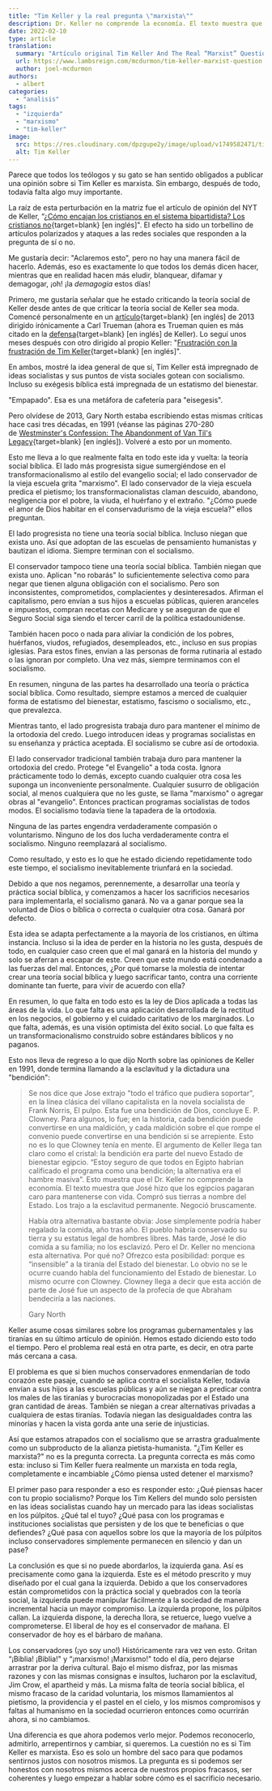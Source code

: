 ```yaml
---
title: "Tim Keller y la real pregunta \"marxista\""
description: Dr. Keller no comprende la economía. El texto muestra que José hizo que los egipcios pagaran caro para mantenerse con vida. Compró sus tierras a nombre del Estado. Los trajo a la esclavitud permanente. Keller asume cosas similares sobre los programas gubernamentales y las tiranías en su último artículo de opinión en The New York Times.
date: 2022-02-10
type: article
translation:
  summary: "Artículo original Tim Keller And The Real “Marxist” Question de Joel McDurmon"
  url: https://www.lambsreign.com/mcdurmon/tim-keller-marxist-question
  author: joel-mcdurmon
authors: 
  - albert
categories:
  - "analisis"
tags:
  - "izquierda"
  - "marxismo"
  - "tim-keller"
image:
  src: https://res.cloudinary.com/dpzgupe2y/image/upload/v1749582471/tim-keller-marxista_lkmsqw.png
  alt: Tim Keller
---
```


Parece que todos los teólogos y su gato se han sentido obligados a publicar una opinión sobre si Tim Keller es marxista. Sin embargo, después de todo, todavía falta algo muy importante.

La raíz de esta perturbación en la matriz fue el artículo de opinión del NYT de Keller, “[¿Cómo encajan los cristianos en el sistema bipartidista? Los cristianos no](https://www.nytimes.com/2018/09/29/opinion/sunday/christians-politics-belief.html){target=blank} \[en inglés\]". El efecto ha sido un torbellino de artículos polarizados y ataques a las redes sociales que responden a la pregunta de sí o no.

Me gustaría decir: "Aclaremos esto", pero no hay una manera fácil de hacerlo. Además, eso es exactamente lo que todos los demás dicen hacer, mientras que en realidad hacen más eludir, blanquear, difamar y demagogar, ¡oh! ¡la _demagogia_ estos días!

Primero, me gustaría señalar que he estado criticando la teoría social de Keller desde antes de que criticar la teoría social de Keller sea moda. Comencé personalmente en un [artículo](https://www.lambsreign.com/mcdurmon/trueman-on-transformation-sounds-sincere){target=blank} \[en inglés\] de 2013 dirigido irónicamente a Carl Trueman (ahora es Trueman quien es más citado en la [defensa](https://www.whitehorseinn.org/2018/10/the-mod-is-tim-keller-a-marxist/){target=blank} \[en inglés\] de Keller). Lo seguí unos meses después con otro dirigido al propio Keller: "[Frustración con la frustración de Tim Keller](https://www.lambsreign.com/mcdurmon/frustration-with-tim-kellers-frustration){target=blank} \[en inglés\]".

En ambos, mostré la idea general de que sí, Tim Keller está impregnado de ideas socialistas y sus puntos de vista sociales gotean con socialismo. Incluso su exégesis bíblica está impregnada de un estatismo del bienestar.

"Empapado". Esa es una metáfora de cafetería para "eisegesis".

Pero olvídese de 2013, Gary North estaba escribiendo estas mismas críticas hace casi tres décadas, en 1991 (véanse las páginas 270-280 de [Westminster's Confession: The Abandonment of Van Til's Legacy](http://www.garynorth.com/freebooks/docs/pdf/westministers_confession.pdf){target=blank} \[en inglés\]). Volveré a esto por un momento.

Esto me lleva a lo que realmente falta en todo este ida y vuelta: la teoría social bíblica. El lado más progresista sigue sumergiéndose en el transformacionalismo al estilo del evangelio social; el lado conservador de la vieja escuela grita "marxismo". El lado conservador de la vieja escuela predica el pietismo; los transformacionalistas claman descuido, abandono, negligencia por el pobre, la viuda, el huérfano y el extraño. "¿Cómo puede el amor de Dios habitar en el conservadurismo de la vieja escuela?" ellos preguntan.

El lado progresista no tiene una teoría social bíblica. Incluso niegan que exista uno. Así que adoptan de las escuelas de pensamiento humanistas y bautizan el idioma. Siempre terminan con el socialismo.

El conservador tampoco tiene una teoría social bíblica. También niegan que exista uno. Aplican "no robarás" lo suficientemente selectiva como para negar que tienen alguna obligación con el socialismo. Pero son inconsistentes, comprometidos, complacientes y desinteresados. Afirman el capitalismo, pero envían a sus hijos a escuelas públicas, quieren aranceles e impuestos, compran recetas con Medicare y se aseguran de que el Seguro Social siga siendo el tercer carril de la política estadounidense.

También hacen poco o nada para aliviar la condición de los pobres, huérfanos, viudos, refugiados, desempleados, etc., incluso en sus propias iglesias. Para estos fines, envían a las personas de forma rutinaria al estado o las ignoran por completo. Una vez más, siempre terminamos con el socialismo.

En resumen, ninguna de las partes ha desarrollado una teoría o práctica social bíblica. Como resultado, siempre estamos a merced de cualquier forma de estatismo del bienestar, estatismo, fascismo o socialismo, etc., que prevalezca.

Mientras tanto, el lado progresista trabaja duro para mantener el mínimo de la ortodoxia del credo. Luego introducen ideas y programas socialistas en su enseñanza y práctica aceptada. El socialismo se cubre así de ortodoxia.

El lado conservador tradicional también trabaja duro para mantener la ortodoxia del credo. Protege "el Evangelio" a toda costa. Ignora prácticamente todo lo demás, excepto cuando cualquier otra cosa les suponga un inconveniente personalmente. Cualquier susurro de obligación social, al menos cualquiera que no les guste, se llama "marxismo" o agregar obras al "evangelio". Entonces practican programas socialistas de todos modos. El socialismo todavía tiene la tapadera de la ortodoxia.

Ninguna de las partes engendra verdaderamente compasión o voluntarismo. Ninguno de los dos lucha verdaderamente contra el socialismo. Ninguno reemplazará al socialismo.

Como resultado, y esto es lo que he estado diciendo repetidamente todo este tiempo, el socialismo inevitablemente triunfará en la sociedad.

Debido a que nos negamos, perennemente, a desarrollar una teoría y práctica social bíblica, y comenzamos a hacer los sacrificios necesarios para implementarla, el socialismo ganará. No va a ganar porque sea la voluntad de Dios o bíblica o correcta o cualquier otra cosa. Ganará por defecto.

Esta idea se adapta perfectamente a la mayoría de los cristianos, en última instancia. Incluso si la idea de perder en la historia no les gusta, después de todo, en cualquier caso creen que el mal ganará en la historia del mundo y solo se aferran a escapar de este. Creen que este mundo está condenado a las fuerzas del mal. Entonces, ¿Por qué tomarse la molestia de intentar crear una teoría social bíblica y luego sacrificar tanto, contra una corriente dominante tan fuerte, para vivir de acuerdo con ella?

En resumen, lo que falta en todo esto es la ley de Dios aplicada a todas las áreas de la vida. Lo que falta es una aplicación desarrollada de la rectitud en los negocios, el gobierno y el cuidado caritativo de los marginados. Lo que falta, además, es una visión optimista del éxito social. Lo que falta es un transformacionalismo construido sobre estándares bíblicos y no paganos.

Esto nos lleva de regreso a lo que dijo North sobre las opiniones de Keller en 1991, donde termina llamando a la esclavitud y la dictadura una "bendición":

> Se nos dice que Jose extrajo "todo el tráfico que pudiera soportar", en la línea clásica del villano capitalista en la novela socialista de Frank Norris, El pulpo. Esta fue una bendición de Dios, concluye E. P. Clowney. Para algunos, lo fue; en la historia, cada bendición puede convertirse en una maldición, y cada maldición sobre el que rompe el convenio puede convertirse en una bendición si se arrepiente. Esto no es lo que Clowney tenía en mente. El argumento de Keller llega tan claro como el cristal: la bendición era parte del nuevo Estado de bienestar egipcio. “Estoy seguro de que todos en Egipto habrían calificado el programa como una bendición; la alternativa era el hambre masiva". Esto muestra que el Dr. Keller no comprende la economía. El texto muestra que José hizo que los egipcios pagaran caro para mantenerse con vida. Compró sus tierras a nombre del Estado. Los trajo a la esclavitud permanente. Negoció bruscamente.
>
> Había otra alternativa bastante obvia: Jose simplemente podría haber regalado la comida, año tras año. El pueblo habría conservado su tierra y su estatus legal de hombres libres. Más tarde, José le dio comida a su familia; no los esclavizó. Pero el Dr. Keller no menciona esta alternativa. Por qué no? Ofrezco esta posibilidad: porque es “insensible” a la tiranía del Estado del bienestar. Lo obvio no se le ocurre cuando habla del funcionamiento del Estado de bienestar. Lo mismo ocurre con Clowney. Clowney llega a decir que esta acción de parte de José fue un aspecto de la profecía de que Abraham bendeciría a las naciones.
>
> Gary North

Keller asume cosas similares sobre los programas gubernamentales y las tiranías en su último artículo de opinión. Hemos estado diciendo esto todo el tiempo. Pero el problema real está en otra parte, es decir, en otra parte más cercana a casa.

El problema es que si bien muchos conservadores enmendarían de todo corazón este pasaje, cuando se aplica contra el socialista Keller, todavía envían a sus hijos a las escuelas públicas y aún se niegan a predicar contra los males de las tiranías y burocracias monopolizadas por el Estado una gran cantidad de áreas. También se niegan a crear alternativas privadas a cualquiera de estas tiranías. Todavía niegan las desigualdades contra las minorías y hacen la vista gorda ante una serie de injusticias.

Así que estamos atrapados con el socialismo que se arrastra gradualmente como un subproducto de la alianza pietista-humanista. "¿Tim Keller es marxista?" no es la pregunta correcta. La pregunta correcta es más como esta: incluso si Tim Keller fuera realmente un marxista en toda regla, completamente e incambiable ¿Cómo piensa usted detener el marxismo?

El primer paso para responder a eso es responder esto: ¿Qué piensas hacer con tu propio socialismo? Porque los Tim Kellers del mundo solo persisten en las ideas socialistas cuando hay un mercado para las ideas socialistas en los púlpitos. ¿Qué tal el tuyo? ¿Qué pasa con los programas e instituciones socialistas que persisten y de los que te beneficias o que defiendes? ¿Qué pasa con aquellos sobre los que la mayoría de los púlpitos incluso conservadores simplemente permanecen en silencio y dan un pase?

La conclusión es que si no puede abordarlos, la izquierda gana. Así es precisamente como gana la izquierda. Este es el método prescrito y muy diseñado por el cual gana la izquierda. Debido a que los conservadores están comprometidos con la práctica social y quebrados con la teoría social, la izquierda puede manipular fácilmente a la sociedad de manera incremental hacia un mayor compromiso. La izquierda propone, los púlpitos callan. La izquierda dispone, la derecha llora, se retuerce, luego vuelve a comprometerse. El liberal de hoy es el conservador de mañana. El conservador de hoy es el bárbaro de mañana.

Los conservadores (¡yo soy uno!) Históricamente rara vez ven esto. Gritan “¡Biblia! ¡Biblia!" y “¡marxismo! ¡Marxismo!" todo el día, pero dejarse arrastrar por la deriva cultural. Bajo el mismo disfraz, por las mismas razones y con las mismas consignas e insultos, lucharon por la esclavitud, Jim Crow, el apartheid y más. La misma falta de teoría social bíblica, el mismo fracaso de la caridad voluntaria, los mismos llamamientos al pietismo, la providencia y el pastel en el cielo, y los mismos compromisos y faltas al humanismo en la sociedad ocurrieron entonces como ocurrirán ahora, si no cambiamos.

Una diferencia es que ahora podemos verlo mejor. Podemos reconocerlo, admitirlo, arrepentirnos y cambiar, si queremos. La cuestión no es si Tim Keller es marxista. Eso es solo un hombre del saco para que podamos sentirnos justos con nosotros mismos. La pregunta es si podemos ser honestos con nosotros mismos acerca de nuestros propios fracasos, ser coherentes y luego empezar a hablar sobre cómo es el sacrificio necesario.
